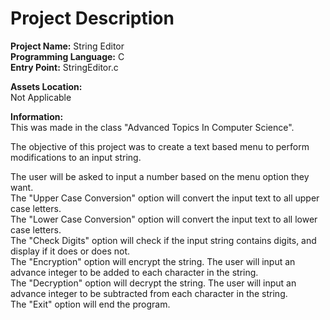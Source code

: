 # Project Description
**Project Name:** String Editor <br />
**Programming Language:** C <br />
**Entry Point:** StringEditor.c <br />

**Assets Location:** <br />
Not Applicable <br />

**Information:** <br />
This was made in the class "Advanced Topics In Computer Science". <br />

The objective of this project was to create a text based menu to perform modifications to an input string. <br />

The user will be asked to input a number based on the menu option they want. <br />
The "Upper Case Conversion" option will convert the input text to all upper case letters. <br />
The "Lower Case Conversion" option will convert the input text to all lower case letters. <br />
The "Check Digits" option will check if the input string contains digits, and display if it does or does not. <br />
The "Encryption" option will encrypt the string. The user will input an advance integer to be added to each character in the string. <br />
The "Decryption" option will decrypt the string. The user will input an advance integer to be subtracted from each character in the string. <br />
The "Exit" option will end the program.
